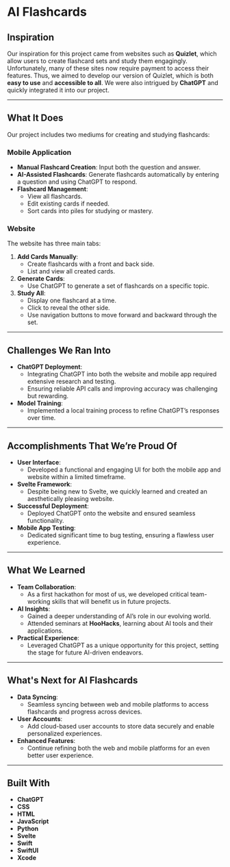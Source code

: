# AI Flashcards

## Inspiration
Our inspiration for this project came from websites such as **Quizlet**, which allow users to create flashcard sets and study them engagingly. Unfortunately, many of these sites now require payment to access their features. Thus, we aimed to develop our version of Quizlet, which is both **easy to use** and **accessible to all**. We were also intrigued by **ChatGPT** and quickly integrated it into our project.

---

## What It Does
Our project includes two mediums for creating and studying flashcards:

### Mobile Application
- **Manual Flashcard Creation**: Input both the question and answer.
- **AI-Assisted Flashcards**: Generate flashcards automatically by entering a question and using ChatGPT to respond.
- **Flashcard Management**:
  - View all flashcards.
  - Edit existing cards if needed.
  - Sort cards into piles for studying or mastery.

### Website
The website has three main tabs:
1. **Add Cards Manually**:
   - Create flashcards with a front and back side.
   - List and view all created cards.
2. **Generate Cards**:
   - Use ChatGPT to generate a set of flashcards on a specific topic.
3. **Study All**:
   - Display one flashcard at a time.
   - Click to reveal the other side.
   - Use navigation buttons to move forward and backward through the set.

---

## Challenges We Ran Into
- **ChatGPT Deployment**:
  - Integrating ChatGPT into both the website and mobile app required extensive research and testing.
  - Ensuring reliable API calls and improving accuracy was challenging but rewarding.
- **Model Training**:
  - Implemented a local training process to refine ChatGPT’s responses over time.

---

## Accomplishments That We’re Proud Of
- **User Interface**:
  - Developed a functional and engaging UI for both the mobile app and website within a limited timeframe.
- **Svelte Framework**:
  - Despite being new to Svelte, we quickly learned and created an aesthetically pleasing website.
- **Successful Deployment**:
  - Deployed ChatGPT onto the website and ensured seamless functionality.
- **Mobile App Testing**:
  - Dedicated significant time to bug testing, ensuring a flawless user experience.

---

## What We Learned
- **Team Collaboration**:
  - As a first hackathon for most of us, we developed critical team-working skills that will benefit us in future projects.
- **AI Insights**:
  - Gained a deeper understanding of AI’s role in our evolving world.
  - Attended seminars at **HooHacks**, learning about AI tools and their applications.
- **Practical Experience**:
  - Leveraged ChatGPT as a unique opportunity for this project, setting the stage for future AI-driven endeavors.

---

## What's Next for AI Flashcards
- **Data Syncing**:
  - Seamless syncing between web and mobile platforms to access flashcards and progress across devices.
- **User Accounts**:
  - Add cloud-based user accounts to store data securely and enable personalized experiences.
- **Enhanced Features**:
  - Continue refining both the web and mobile platforms for an even better user experience.

---

## Built With
- **ChatGPT**
- **CSS**
- **HTML**
- **JavaScript**
- **Python**
- **Svelte**
- **Swift**
- **SwiftUI**
- **Xcode**
